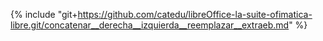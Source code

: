 {% include "git+https://github.com/catedu/libreOffice-la-suite-ofimatica-libre.git/concatenar__derecha__izquierda__reemplazar__extraeb.md" %}